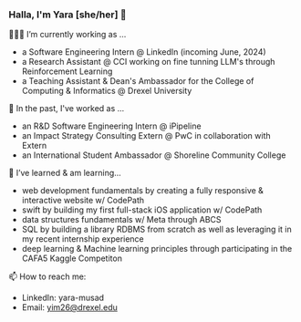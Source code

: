 ### Halla, I'm Yara [she/her] 👋

<!-- Fun fact: ... -->

👩🏽‍💻 I’m currently working as ... 
  - a Software Engineering Intern @ LinkedIn (incoming June, 2024)
  - a Research Assistant @ CCI working on fine tunning LLM's through Reinforcement Learning
  - a Teaching Assistant  & Dean's Ambassador for the College of Computing & Informatics @ Drexel University

    
🔭 In the past, I've worked as ...
  - an R&D Software Engineering Intern @ iPipeline
  - an Impact Strategy Consulting Extern @ PwC in collaboration with Extern
  - an International Student Ambassador @ Shoreline Community College

🌱 I’ve learned & am learning...
  - web development fundamentals by creating a fully responsive & interactive website w/ CodePath
  - swift by building my first full-stack iOS application w/ CodePath
  - data structures fundamentals w/ Meta through ABCS
  - SQL by building a library RDBMS from scratch as well as leveraging it in my recent internship experience
  - deep learning & Machine learning principles through participating in the CAFA5 Kaggle Competiton 

 📫 How to reach me:
 - LinkedIn: yara-musad
 - Email: yim26@drexel.edu




